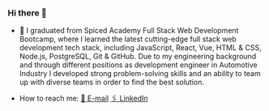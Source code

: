 ### Hi there 👋

<!--
**RobinLiuMr/robinliumr** is a ✨ _special_ ✨ repository because its `README.md` (this file) appears on your GitHub profile.

Here are some ideas to get you started:

- 🔭 I’m currently working on ...
- 🌱 I’m currently learning ...
- 👯 I’m looking to collaborate on ...
- 🤔 I’m looking for help with ...
- 💬 Ask me about ...
- 📫 How to reach me: ...
- 😄 Pronouns: ...
- ⚡ Fun fact: ...
-->

- 🌱 I graduated from Spiced Academy Full Stack Web Development Bootcamp, where I learned the latest cutting-edge full stack web development tech stack, including JavaScript, React, Vue, HTML & CSS, Node.js, PostgreSQL, Git & GitHub. Due to my engineering background and through different positions as development engineer in Automotive Industry I developed strong problem-solving skills and an ability to team up with diverse teams in order to find the best solution.

- How to reach me: 
[📧 E-mail](mailto:robin.liu.mr@gmail.com)
<a href="https://www.linkedin.com/in/bin-liu/" target="_blank">🖇 LinkedIn</a>
